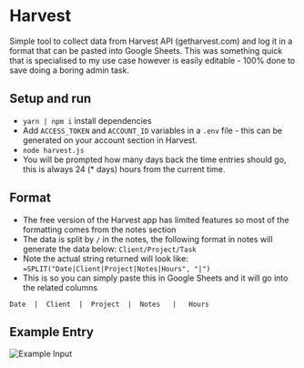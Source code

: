 # Harvest
Simple tool to collect data from Harvest API (getharvest.com) and log it in a format that can be pasted into Google Sheets. This was something quick that is specialised to my use case however is easily editable - 100% done to save doing a boring admin task.

## Setup and run
* `yarn | npm i` install dependencies
* Add `ACCESS_TOKEN` and `ACCOUNT_ID` variables in a `.env` file - this can be generated on your account section in Harvest.
* `node harvest.js`
* You will be prompted how many days back the time entries should go, this is always 24 (* days) hours from the current time.

## Format
* The free version of the Harvest app has limited features so most of the formatting comes from the notes section
* The data is split by `/` in the notes, the following format in notes will generate the data below: `Client/Project/Task`
* Note the actual string returned will look like: `=SPLIT("Date|Client|Project|Notes|Hours", "|")`
* This is so you can simply paste this in Google Sheets and it will go into the related columns
```
Date  |  Client  |  Project  |  Notes   |   Hours
```

## Example Entry
![Example Input](https://i.imgur.com/XajBujT.png)
